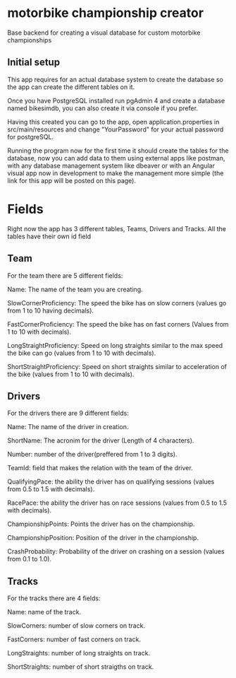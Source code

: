 # motorbike championship creator
 Base backend for creating a visual database for custom motorbike championships

## Initial setup
This app requires for an actual database system to create the database so the app can create the different tables on it.

Once you have PostgreSQL installed run pgAdmin 4 and create a database named bikesimdb, you can also create it via console if you prefer.

Having this created you can go to the app, open application.properties in src/main/resources and change "YourPassword" for your actual password for postgreSQL.

Running the program now for the first time it should create the tables for the database, now you can add data to them using external apps like postman, with any database management system like dbeaver or with an Angular visual app now in development to make the management more simple (the link for this app will be posted on this page).

# Fields
Right now the app has 3 different tables, Teams, Drivers and Tracks. All the tables have their own id field

## Team
For the team there are 5 different fields:

Name: The name of the team you are creating.

SlowCornerProficiency: The speed the bike has on slow corners (values go from 1 to 10 having decimals).

FastCornerProficiency: The speed the bike has on fast corners (Values from 1 to 10 with decimals).

LongStraightProficiency: Speed on long straights similar to the max speed the bike can go (values from 1 to 10 with decimals).

ShortStraightProficiency: Speed on short straights similar to acceleration of the bike (values from 1 to 10 with decimals).

## Drivers
For the drivers there are 9 different fields: 

Name: The name of the driver in creation.

ShortName: The acronim for the driver (Length of 4 characters).

Number: number of the driver(preffered from 1 to 3 digits).

TeamId: field that makes the relation with the team of the driver.

QualifyingPace: the ability the driver has on qualifying sessions (values from 0.5 to 1.5 with decimals).

RacePace: the ability the driver has on race sessions (values from 0.5 to 1.5 with decimals).

ChampionshipPoints: Points the driver has on the championship.

ChampionshipPosition: Position of the driver in the championship.

CrashProbability: Probability of the driver on crashing on a session (values from 0.1 to 1.0).

## Tracks
For the tracks there are 4 fields: 

Name: name of the track.

SlowCorners: number of slow corners on track.

FastCorners: number of fast corners on track.

LongStraights: number of long straights on track.

ShortStraights: number of short straigths on track.